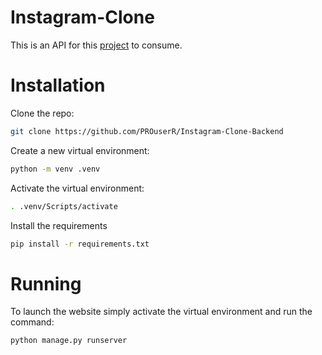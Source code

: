 # Instagram-Clone
This is an API for this [project](https://github.com/PROuserR/Instagram-Clone-Frontend) to consume.



# Installation
Clone the repo:
```sh
git clone https://github.com/PROuserR/Instagram-Clone-Backend
```

Create a new virtual environment:
```sh
python -m venv .venv
```

Activate the virtual environment:
```sh
. .venv/Scripts/activate
```

Install the requirements
```sh
pip install -r requirements.txt
```

# Running
To launch the website simply activate the virtual environment and run the command:

```sh
python manage.py runserver
```